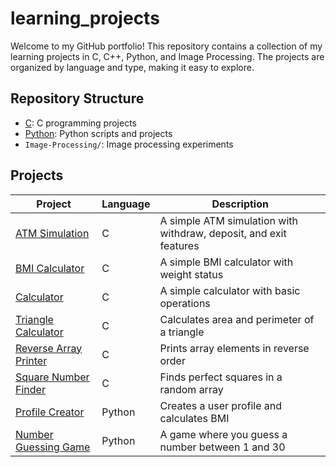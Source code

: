 # learning_projects
Welcome to my GitHub portfolio! This repository contains a collection of my learning projects in C, C++, Python, and Image Processing. The projects are organized by language and type, making it easy to explore.

## Repository Structure

- [C](https://github.com/ahmetelindag/learning_projects/tree/C): C programming projects 
- [Python](https://github.com/ahmetelindag/learning_projects/tree/Python): Python scripts and projects
- `Image-Processing/`: Image processing experiments

## Projects
| Project | Language | Description |
|---------|----------|-------------|
|[ATM Simulation](https://github.com/ahmetelindag/learning_projects/tree/C/atm_simulation) | C | A simple ATM simulation with withdraw, deposit, and exit features
|[BMI Calculator](https://github.com/ahmetelindag/learning_projects/tree/C/bmi_calculator) | C | A simple BMI calculator with weight status
|[Calculator](https://github.com/ahmetelindag/learning_projects/tree/C/calculator) | C | A simple calculator with basic operations
|[Triangle Calculator](https://github.com/ahmetelindag/learning_projects/tree/C/triangle_calculator) | C | Calculates area and perimeter of a triangle
|[Reverse Array Printer](https://github.com/ahmetelindag/learning_projects/tree/C/reverse_array) | C | Prints array elements in reverse order
[Square Number Finder](https://github.com/ahmetelindag/learning_projects/tree/C/square_finder) | C | Finds perfect squares in a random array 
|[Profile Creator](https://github.com/ahmetelindag/learning_projects/tree/Python/profile_creator) | Python | Creates a user profile and calculates BMI
|[Number Guessing Game](https://github.com/ahmetelindag/learning_projects/tree/Python/number_guessing_game) | Python | A game where you guess a number between 1 and 30

